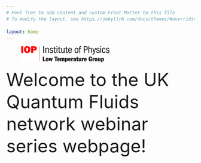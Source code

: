 ```yaml
---
# Feel free to add content and custom Front Matter to this file.
# To modify the layout, see https://jekyllrb.com/docs/themes/#overriding-theme-defaults

layout: home
---
```

<figure>
   <a href="https://www.iop.org/physics-community/special-interest-groups/low-temperature-group#gref">
   <img src="low_temp_group_rgb_.jpg" style="max-width: 236px;"
      alt="IOP Low Temp logo" />
   </a>
 </figure>
 
<font size="+5">Welcome to the UK Quantum Fluids network webinar series webpage!</font>
